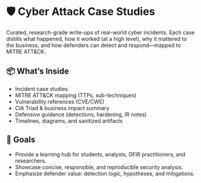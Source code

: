 # 🛡️ Cyber Attack Case Studies

Curated, research-grade write-ups of real-world cyber incidents. Each case distills what happened, how it worked (at a high level), why it mattered to the business, and how defenders can detect and respond—mapped to MITRE ATT&CK.

## 📦 What’s Inside
- Incident case studies
- MITRE ATT&CK mapping (TTPs, sub-techniques)
- Vulnerability references (CVE/CWE)
- CIA Triad & business impact summary
- Defensive guidance (detections, hardening, IR notes)
- Timelines, diagrams, and sanitized artifacts

## 🎯 Goals
- Provide a learning hub for students, analysts, DFIR practitioners, and researchers.
- Showcase concise, responsible, and reproducible security analysis.
- Emphasize defender value: detection logic, hypotheses, and mitigations.

